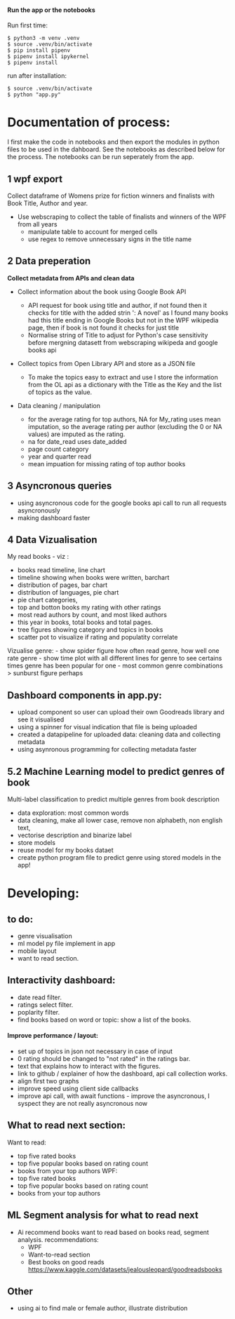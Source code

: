 
#### Run the app or the notebooks 
Run first time: 
```
$ python3 -m venv .venv
$ source .venv/bin/activate 
$ pip install pipenv
$ pipenv install ipykernel
$ pipenv install 
```

run after installation: 
```
$ source .venv/bin/activate
$ python "app.py"
```

# Documentation of process: 
I first make the code in notebooks and then export the modules in python files to be used in the dahboard. 
See the notebooks as described below for the process. The notebooks can be run seperately from the app. 

## 1 wpf export
Collect dataframe of Womens prize for fiction winners and finalists with Book Title, Author and year. 
- Use webscraping to collect the table of finalists and winners of the WPF from all years
    - manipulate table to account for merged cells
    - use regex to remove unnecessary signs in the title name

## 2 Data preperation
**Collect metadata from APIs and clean data**

- Collect information about the book using Google Book API
    - API request for book using title and author, if not found then it checks for title with the added strin ': A novel' as I found many books had this title ending in Google Books but not in the WPF wikipedia page, then if book is not found it checks for just title 
    - Normalise string of Title to adjust for Python's case sensitivity before mergning datasett from webscraping wikipeda and google books api

- Collect topics from Open Library API and store as a JSON file
    - To make the topics easy to extract and use I store the information from the OL api as a dictionary with the Title as the Key and the list of topics as the value. 

- Data cleaning / manipulation
    - for the average rating for top authors, NA for My_rating uses mean imputation, so the average rating per author (excluding the 0 or NA values) are imputed as the rating. 
    - na for date_read uses date_added
    - page count category
    - year and quarter read
    - mean impuation for missing rating of top author books

## 3 Asyncronous queries 
- using asyncronous code for the google books api call to run all requests asyncronously 
- making dashboard faster 


## 4 Data Vizualisation
My read books - viz : 
- books read timeline, line chart
- timeline showing when books were written, barchart
- distribution of pages, bar chart
- distribution of languages, pie chart
- pie chart categories, 
- top and botton books my rating with other ratings 
- most read authors by count, and most liked authors 
- this year in books, total books and total pages. 
- tree figures showing category and topics in books 
- scatter pot to visualize if rating and populatity correlate 

Vizualise genre: 
    - show spider figure how often read genre, how well one rate genre
    - show time plot with all different lines for genre to see certains times genre has been popular for one
    - most common genre combinations > sunburst figure perhaps 


## Dashboard components in app.py: 
- upload component so user can upload their own Goodreads library and see it visualised
- using a spinner for visual indication that file is being uploaded
- created a datapipeline for uploaded data: cleaning data and collecting metadata
- using asynronous programming for collecting metadata faster 


## 5.2 Machine Learning model to predict genres of book
Multi-label classification to predict multiple genres from book description
- data exploration: most common words 
- data cleaning, make all lower case, remove non alphabeth, non english text, 
- vectorise description and binarize label
- store models 
- reuse model for my books dataet
- create python program file to predict genre using stored models in the app!


# Developing: 

## to do:
- genre visualisation
- ml model py file implement in app
- mobile layout 
- want to read section. 

## Interactivity dashboard:
- date read filter. 
- ratings select filter. 
- poplarity filter. 
- find books based on word or topic: show a list of the books. 

#### Improve performance / layout: 
- set up of topics in json not necessary in case of input
- 0 rating should be changed to "not rated" in the ratings bar. 
- text that explains how to interact with the figures. 
- link to github / explainer of how the dashboard, api call collection works. 
- align first two graphs
- improve speed using client side callbacks 
- improve api call, with await functions - improve the asyncronous, I syspect they are not really asyncronous now 


## What to read next section: 
Want to read: 
- top five rated books 
- top five popular books based on rating count
- books from your top authors
WPF: 
- top five rated books 
- top five popular books based on rating count
- books from your top authors


## ML Segment analysis for what to read next 
- Ai recommend books want to read based on books read, segment analysis. 
recommendations: 
    - WPF
    - Want-to-read section
    - Best books on good reads https://www.kaggle.com/datasets/jealousleopard/goodreadsbooks

## Other 
- using ai to find male or female author, illustrate distribution 
